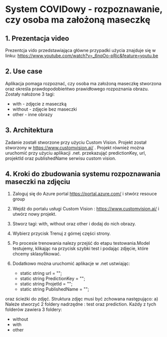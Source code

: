 # System COVIDowy - rozpoznawanie, czy osoba ma założoną maseczkę

## 1. Prezentacja video

Prezentcja vido przedstawiająca główne przypadki użycia znajduje się w linku: </b> https://www.youtube.com/watch?v=_6nqOo-pRic&feature=youtu.be      </b>


## 2. Use case

Aplikacja pomaga rozpoznać, czy osoba ma założoną maseczkę stworzona oraz określa prawdopodobieńtwo prawidłowego rozpoznania obrazu. Zostały nałożone 3 tagi: 
* with - zdjęcie z maseczką
* without - zdjęcie bez maseczki
* other - inne obrazy

## 3. Architektura

Zadanie zostałi stworzone przy użyciu Custom Vision. Projekt został stworzony w https://www.customvision.ai/ . Projekt również można uruchomić przy użyciu aplikacji .net. przekazująć predictionKey, url, projektId oraz publishedName serwisu custom vision. </b> 
</b>


## 4. Kroki do zbudowania systemu rozpoznawania maseczki na zdjęciu


1. Zaloguj się  do Azure portal https://portal.azure.com/ i stwórz resouce group  </b>

2. Wejdż do portalu usługi Custom Vision : https://www.customvision.ai/ i utwórz nowy projekt.

3. Stworz tagi: with, without oraz other  i dodaj do nich obrazy.

4. Wybierz przycisk Trenuj z górnej części strony. 

5. Po procesie trenowania nalezy przejść do etapu testowania.Model testujemy, klikając na przycisk szybki test i podając zdjęcie, które chcemy sklasyfikować.

6. Dodatkowo można uruchomić aplikacje w .net ustwiając:

      * static string url = "";
      * static string PredictionKey = "";
      * static string ProjetId = "";
      * static string PublishedName = "";
      
  oraz ścieżki do zdjęć.
Struktura zdjęc musi być zchowana następująco:
a) Należe stworzyć 2 foldery nadrzędne : test oraz prediction. Każdy z tych folderów zawiera 3 foldery: 
* without
* with
* other
 
 

